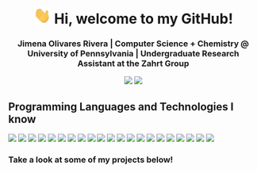 <h1 align="center"><img src="https://raw.githubusercontent.com/ABSphreak/ABSphreak/master/gifs/Hi.gif" width="35px"> Hi, welcome to my GitHub! </h1>
<h3 align="center">Jimena Olivares Rivera | Computer Science + Chemistry @ University of Pennsylvania | Undergraduate Research Assistant at the Zahrt Group</h3>



<p align="center">
<a href="mailto:jimenao@seas.upenn.edu"><img  src="https://img.shields.io/badge/-Email-964b96?style=for-the-badge&logo=gmail&logoColor=white"></a>
<a  href="https://www.linkedin.com/in/jimena-olivares-rivera-6680aa231/"  target="_blank"><img  src="https://img.shields.io/badge/-LinkedIn-964b96?style=for-the-badge&logo=linkedin&logoColor=white"></a>
</p>

<h2>Programming Languages and Technologies I know</h2>

<a  href="#"><img  src="https://img.shields.io/badge/-C++-0D1117?style=rounded-square&logo=cplusplus&logoColor=964b96"></a>
<a  href="#"><img  src="https://img.shields.io/badge/-Java-0D1117?style=rounded-square&logo=jav&logoColor=964b96"></a>
<a  href="#"><img  src="https://img.shields.io/badge/-Python-0D1117?style=rounded-square&logo=python&logoColor=964b96"></a>
<a  href="#"><img  src="https://img.shields.io/badge/-JavaScript-0D1117?style=rounded-square&logo=javascript&logoColor=964b96"></a>
<a  href="#"><img  src="https://img.shields.io/badge/-TypeScript-0D1117?style=rounded-square&logo=typescript&logoColor=964b96"></a>
<a  href="#"><img  src="https://img.shields.io/badge/-OCaml-0D1117?style=rounded-square&logo=ocaml&logoColor=964b96"></a>
<a  href="#"><img  src="https://img.shields.io/badge/-HTML5-0D1117?style=rounded-square&logo=html5&logoColor=964b96"></a>
<a  href="#"><img  src="https://img.shields.io/badge/-CSS3-0D1117?style=rounded-square&logo=css3&logoColor=964b96"></a>
<a  href="#"><img  src="https://img.shields.io/badge/GitHub-0D1117.svg?style=rounded-square&logo=github&logoColor=964b96"></a>
<a  href="#"><img  src="https://img.shields.io/badge/Angular-0D1117.svg?style=rounded-square&logo=angular&logoColor=964b96"></a>
<a  href="#"><img  src="https://img.shields.io/badge/Ionic-0D1117.svg?style=rounded-square&logo=ionic&logoColor=964b96"></a>
<a  href="#"><img  src="https://img.shields.io/badge/Electron-0D1117.svg?style=rounded-square&logo=electron&logoColor=964b96"></a>
<a  href="#"><img  src="https://img.shields.io/badge/MySQL-0D1117.svg?style=rounded-square&logo=mysql&logoColor=964b96"></a>
<a  href="#"><img  src="https://img.shields.io/badge/3DSMax-0D1117.svg?style=rounded-square&logo=autodesk&logoColor=964b96"></a>
<a  href="#"><img  src="https://img.shields.io/badge/Adobe Photoshop-0D1117.svg?style=rounded-square&logo=photoshop&logoColor=964b96"></a>
<a  href="#"><img  src="https://img.shields.io/badge/Adobe Premiere Pro-0D1117.svg?style=rounded-square&logo=premiere&logoColor=964b96"></a>
<a  href="#"><img  src="https://img.shields.io/badge/Arduino-0D1117.svg?style=rounded-square&logo=arduino&logoColor=964b96"></a>
<a  href="#"><img  src="https://img.shields.io/badge/Docker-0D1117.svg?style=rounded-square&logo=docker&logoColor=964b96"></a>
<a  href="#"><img  src="https://img.shields.io/badge/AWS-0D1117.svg?style=rounded-square&logo=amazonwebservices&logoColor=964b96"></a>
<a  href="#"><img  src="https://img.shields.io/badge/ChromaDB-0D1117.svg?style=rounded-square&logo=awselasticloadbalancing&logoColor=964b96"></a>
<a  href="#"><img  src="https://img.shields.io/badge/C-0D1117.svg?style=rounded-square&logo=c&logoColor=964b96"></a>


<h3>Take a look at some of my projects below!</h3>

